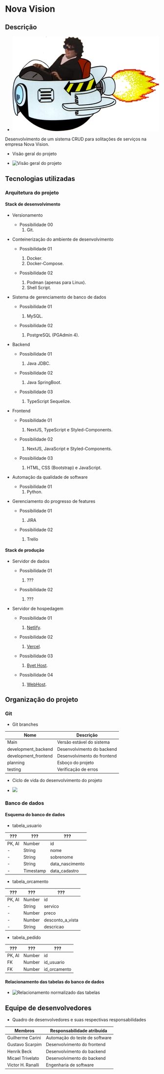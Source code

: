 # Nova Vision

## Descrição

- ![Logo Victor 3D](./docs/assets/victor_3d.png)

Desenvolvimento de um sistema CRUD para solitações de serviços na empresa Nova Vision.

- Visão geral do projeto

- ![Visão geral do projeto]()

## Tecnologias utilizadas

### Arquitetura do projeto

#### Stack de desenvolvimento

- Versionamento
    - Possibilidade 00
        1. Git.

- Conteinerização do ambiente de desenvolvimento
    - Possibilidade 01
        1. Docker.
        1. Docker-Compose.

    - Possibilidade 02
        1. Podman (apenas para Linux).
        1. Shell Script.

- Sistema de gerenciamento de banco de dados
    - Possibilidade 01
        1. MySQL.

    - Possibilidade 02
        1. PostgreSQL (PGAdmin 4).

- Backend
    - Possibilidade 01
        1. Java JDBC.

    - Possibilidade 02
        1. Java SpringBoot.

    - Possibilidade 03
        1. TypeScript Sequelize.

- Frontend
    - Possibilidade 01
        1. NextJS, TypeScript e Styled-Components.

    - Possibilidade 02
        1. NextJS, JavaScript e Styled-Components.

    - Possibilidade 03
        1. HTML, CSS (Bootstrap) e JavaScript.

- Automação da qualidade de software
    - Possibilidade 01
        1. Python.

- Gerenciamento do progresso de features
    - Possibilidade 01
        1. JIRA

    - Possibilidade 02
        1. Trello

#### Stack de produção

- Servidor de dados
    - Possibilidade 01
        1. ???

    - Possibilidade 02
        1. ???

- Servidor de hospedagem
    - Possibilidade 01
        1. [Netlify](https://www.netlify.com/).

    - Possibilidade 02
        1. [Vercel](https://vercel.com/).

    - Possibilidade 03
        1. [Byet Host](https://byet.host/).

    - Possibilidade 04
        1. [WebHost](https://www.000webhost.com/).

## Organização do projeto

### Git

- Git branches

|Nome                   |Descrição
|---                    |---
|Main                   |Versão estável do sistema
|development_backend    |Desenvolvimento do backend
|development_frontend   |Desenvolvimento do frontend
|planning               |Esboço do projeto
|testing                |Verificação de erros

- Ciclo de vida do desenvolvimento do projeto

- ![](./docs/assets/)

### Banco de dados

#### Esquema do banco de dados

- tabela_usuario

|???    |???        |???
|---    |---        |---
|PK, AI |Number     |id
|-      |String     |nome
|-      |String     |sobrenome
|-      |String     |data_nascimento
|-      |Timestamp  |data_cadastro

- tabela_orcamento

|???    |???    |???
|---    |---    |---
|PK, AI |Number |id
|-      |String |servico
|-      |Number |preco
|-      |Number |desconto_a_vista
|-      |String |descricao

- tabela_pedido

|???    |???    |???
|---    |---    |---
|PK, AI |Number |id
|FK     |Number |id_usuario
|FK     |Number |id_orcamento

#### Relacionamento das tabelas do banco de dados

- ![Relacionamento normalizado das tabelas](./docs/assets/)

## Equipe de desenvolvedores

- Quadro de desenvolvedores e suas respectivas responsabilidades

|Membros            |Responsabilidade atribuída
|---                |---
|Guilherme Carini   |Automação do teste de software
|Gustavo Scarpim    |Desenvolvimento do frontend
|Henrik Beck        |Desenvolvimento do backend
|Micael Trivelato   |Desenvolvimento do backend
|Victor H. Ranalli  |Engenharia de software